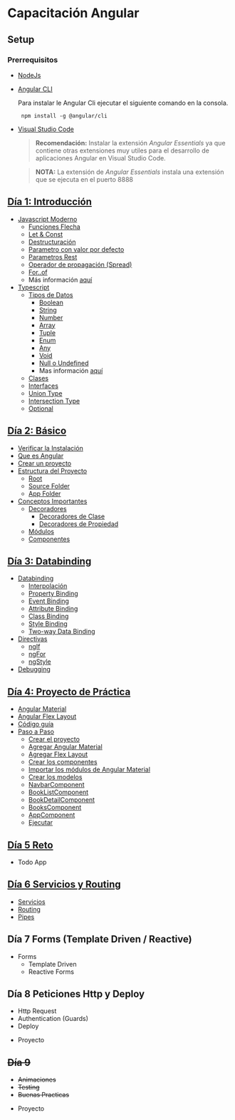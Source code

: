 # Capacitación Angular

## Setup

### Prerrequisitos

- [NodeJs](https://nodejs.org/)
- [Angular CLI](https://cli.angular.io/)

  Para instalar le Angular Cli ejecutar el siguiente comando en la consola.

  ```
   npm install -g @angular/cli
  ```

- [Visual Studio Code](https://code.visualstudio.com/)

  > **Recomendación:** Instalar la extensión _Angular Essentials_ ya que contiene otras extensiones muy utiles para el desarrollo de aplicaciones Angular en Visual Studio Code.

  > **NOTA:** La extensión de _Angular Essentials_ instala una extensión que se ejecuta en el puerto 8888

## [Día 1: Introducción](https://github.com/arias9306/capacitacion-angular/blob/master/dia1.md)

- [Javascript Moderno](https://github.com/arias9306/capacitacion-angular/blob/master/dia1.md#javascript-moderno)
  - [Funciones Flecha](https://github.com/arias9306/capacitacion-angular/blob/master/dia1.md#funciones-flecha)
  - [Let & Const](https://github.com/arias9306/capacitacion-angular/blob/master/dia1.md#let--const)
  - [Destructuración](https://github.com/arias9306/capacitacion-angular/blob/master/dia1.md#destructuraci%C3%B3n)
  - [Parametro con valor por defecto](https://github.com/arias9306/capacitacion-angular/blob/master/dia1.md#parametro-con-valor-por-defecto)
  - [Parametros Rest](https://github.com/arias9306/capacitacion-angular/blob/master/dia1.md#parametros-rest)
  - [Operador de propagación (Spread)](https://github.com/arias9306/capacitacion-angular/blob/master/dia1.md#operador-de-propagaci%C3%B3n-spread)
  - [For..of](https://github.com/arias9306/capacitacion-angular/blob/master/dia1.md#for-of)
  - Más información [aquí](https://github.com/lukehoban/es6features#readme)
- [Typescript](https://github.com/arias9306/capacitacion-angular/blob/master/dia1.md#typescript)
  - [Tipos de Datos](https://github.com/arias9306/capacitacion-angular/blob/master/dia1.md#tipos-de-datos)
    - [Boolean](https://github.com/arias9306/capacitacion-angular/blob/master/dia1.md#boolean)
    - [String](https://github.com/arias9306/capacitacion-angular/blob/master/dia1.md#string)
    - [Number](https://github.com/arias9306/capacitacion-angular/blob/master/dia1.md#number)
    - [Array](https://github.com/arias9306/capacitacion-angular/blob/master/dia1.md#array)
    - [Tuple](https://github.com/arias9306/capacitacion-angular/blob/master/dia1.md#tuple)
    - [Enum](https://github.com/arias9306/capacitacion-angular/blob/master/dia1.md#enum)
    - [Any](https://github.com/arias9306/capacitacion-angular/blob/master/dia1.md#any)
    - [Void](https://github.com/arias9306/capacitacion-angular/blob/master/dia1.md#void)
    - [Null o Undefined](https://github.com/arias9306/capacitacion-angular/blob/master/dia1.md#null-o-undefined)
    - Mas información [aquí](https://www.typescriptlang.org/docs/handbook/basic-types.html)
  - [Clases](https://github.com/arias9306/capacitacion-angular/blob/master/dia1.md#clases)
  - [Interfaces](https://github.com/arias9306/capacitacion-angular/blob/master/dia1.md#interfaces)
  - [Union Type](https://github.com/arias9306/capacitacion-angular/blob/master/dia1.md#union-type)
  - [Intersection Type](https://github.com/arias9306/capacitacion-angular/blob/master/dia1.md#intersection-type)
  - [Optional](https://github.com/arias9306/capacitacion-angular/blob/master/dia1.md#optional)

## [Día 2: Básico](https://github.com/arias9306/capacitacion-angular/blob/master/dia2.md#d%C3%ADa-2)

- [Verificar la Instalación](https://github.com/arias9306/capacitacion-angular/blob/master/dia2.md#verificar-instalaci%C3%B3n)
- [Que es Angular](https://github.com/arias9306/capacitacion-angular/blob/master/dia2.md#que-es-angular)
- [Crear un proyecto](https://github.com/arias9306/capacitacion-angular/blob/master/dia2.md#crear-un-proyecto)
- [Estructura del Proyecto](https://github.com/arias9306/capacitacion-angular/blob/master/dia2.md#estructura-del-proyecto)
  - [Root](https://github.com/arias9306/capacitacion-angular/blob/master/dia2.md#root)
  - [Source Folder](https://github.com/arias9306/capacitacion-angular/blob/master/dia2.md#source-folder)
  - [App Folder](https://github.com/arias9306/capacitacion-angular/blob/master/dia2.md#app-folder)
- [Conceptos Importantes](https://github.com/arias9306/capacitacion-angular/blob/master/dia2.md#conceptos-importantes)
  - [Decoradores](https://github.com/arias9306/capacitacion-angular/blob/master/dia2.md#decoradores)
    - [Decoradores de Clase](https://github.com/arias9306/capacitacion-angular/blob/master/dia2.md#decoradores-de-clase)
    - [Decoradores de Propiedad](https://github.com/arias9306/capacitacion-angular/blob/master/dia2.md#decoradores-de-propiedad)
  - [Módulos](https://github.com/arias9306/capacitacion-angular/blob/master/dia2.md#modulos)
  - [Componentes](https://github.com/arias9306/capacitacion-angular/blob/master/dia2.md#Componentes)

## [Día 3: Databinding](https://github.com/arias9306/capacitacion-angular/blob/master/dia3.md)

- [Databinding](https://github.com/arias9306/capacitacion-angular/blob/master/dia3.md#Databinding)
  - [Interpolación](https://github.com/arias9306/capacitacion-angular/blob/master/dia3.md#Interpolación)
  - [Property Binding](https://github.com/arias9306/capacitacion-angular/blob/master/dia3.md#property-binding)
  - [Event Binding](https://github.com/arias9306/capacitacion-angular/blob/master/dia3.md#event-binding)
  - [Attribute Binding](https://github.com/arias9306/capacitacion-angular/blob/master/dia3.md#attribute-binding)
  - [Class Binding](https://github.com/arias9306/capacitacion-angular/blob/master/dia3.md#class-binding)
  - [Style Binding](https://github.com/arias9306/capacitacion-angular/blob/master/dia3.md#style-binding)
  - [Two-way Data Binding](https://github.com/arias9306/capacitacion-angular/blob/master/dia3.md#two-way-databinding)
- [Directivas](https://github.com/arias9306/capacitacion-angular/blob/master/dia3.md#directivas)
  - [ngIf](https://github.com/arias9306/capacitacion-angular/blob/master/dia3.md#ngif)
  - [ngFor](https://github.com/arias9306/capacitacion-angular/blob/master/dia3.md#ngfor)
  - [ngStyle](https://github.com/arias9306/capacitacion-angular/blob/master/dia3.md#ngstyle)
- [Debugging](https://github.com/arias9306/capacitacion-angular/blob/master/dia3.md#debugging)


## [Día 4: Proyecto de Práctica](https://github.com/arias9306/capacitacion-angular/blob/master/dia4.md)

- [Angular Material](https://github.com/arias9306/capacitacion-angular/blob/master/dia4.md#angular-material)
- [Angular Flex Layout](https://github.com/arias9306/capacitacion-angular/blob/master/dia4.md#angular-flex-layout)
- [Código guía](https://github.com/arias9306/capacitacion-angular/blob/master/dia4.md#c%C3%B3digo-gu%C3%ADa)
- [Paso a Paso](https://github.com/arias9306/capacitacion-angular/blob/master/dia4.md#paso-a-paso)
  - [Crear el proyecto](https://github.com/arias9306/capacitacion-angular/blob/master/dia4.md#crear-el-proyecto)
  - [Agregar Angular Material](https://github.com/arias9306/capacitacion-angular/blob/master/dia4.md#agregar-angular-material)
  - [Agregar Flex Layout](https://github.com/arias9306/capacitacion-angular/blob/master/dia4.md#agregar-flex-layout)
  - [Crear los componentes](https://github.com/arias9306/capacitacion-angular/blob/master/dia4.md#crear-los-componentes)
  - [Importar los módulos de Angular Material](https://github.com/arias9306/capacitacion-angular/blob/master/dia4.md#importar-los-m%C3%B3dulos-de-angular-material)
  - [Crear los modelos](https://github.com/arias9306/capacitacion-angular/blob/master/dia4.md#crear-los-modelos)
  - [NavbarComponent](https://github.com/arias9306/capacitacion-angular/blob/master/dia4.md#navbarcomponent)
  - [BookListComponent](https://github.com/arias9306/capacitacion-angular/blob/master/dia4.md#booklistcomponent)
  - [BookDetailComponent](https://github.com/arias9306/capacitacion-angular/blob/master/dia4.md#bookdetailcomponent)
  - [BooksComponent](https://github.com/arias9306/capacitacion-angular/blob/master/dia4.md#bookscomponent)
  - [AppComponent](https://github.com/arias9306/capacitacion-angular/blob/master/dia4.md#appcomponent)
  - [Ejecutar](https://github.com/arias9306/capacitacion-angular/blob/master/dia4.md#ejecutar)

## [Día 5 Reto](https://github.com/arias9306/capacitacion-angular/blob/master/dia5.md)

- Todo App

## [Día 6 Servicios y Routing](https://github.com/arias9306/capacitacion-angular/blob/master/dia6.md)

- [Servicios](https://github.com/arias9306/capacitacion-angular/blob/master/dia6.md#servicios)
- [Routing](https://github.com/arias9306/capacitacion-angular/blob/master/dia6.md#routing)
- [Pipes](https://github.com/arias9306/capacitacion-angular/blob/master/dia6.md#pipes)

## Día 7 Forms (Template Driven / Reactive)

- Forms
  - Template Driven
  - Reactive Forms

## Día 8 Peticiones Http y Deploy

- Http Request
- Authentication (Guards)
- Deploy

* Proyecto

## ~~Día 9~~

- ~~Animaciones~~
- ~~Testing~~
- ~~Buenas Practicas~~

* Proyecto
